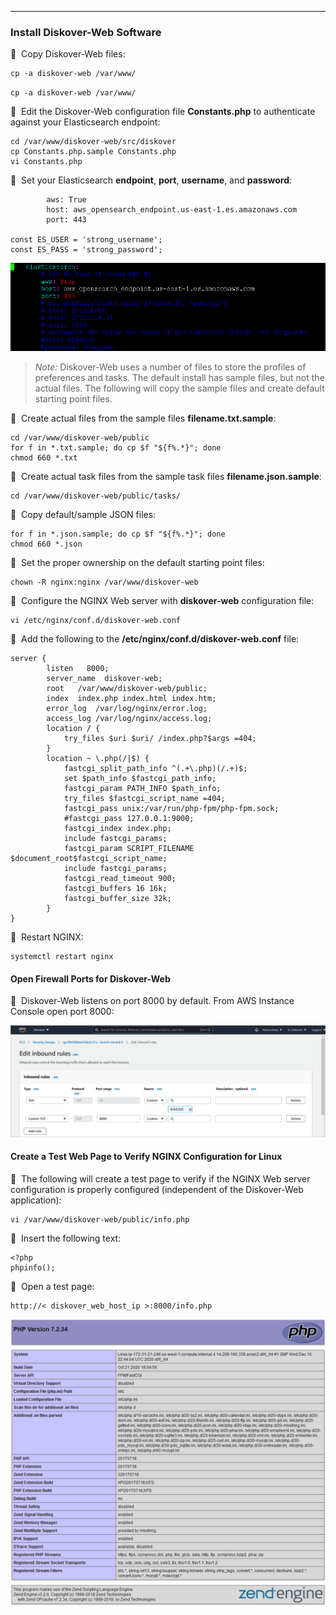 ___
### Install Diskover-Web Software

🔴 &nbsp;Copy Diskover-Web files:
```
cp -a diskover-web /var/www/
```

`cp -a diskover-web /var/www/`


🔴 &nbsp;Edit the Diskover-Web configuration file **Constants.php** to authenticate against your Elasticsearch endpoint:
```
cd /var/www/diskover-web/src/diskover
cp Constants.php.sample Constants.php
vi Constants.php
```

🔴 &nbsp;Set your Elasticsearch **endpoint**, **port**, **username**, and **password**:
```
        aws: True
        host: aws_opensearch_endpoint.us-east-1.es.amazonaws.com
        port: 443

const ES_USER = 'strong_username';
const ES_PASS = 'strong_password';
```
![Image: Set Elasticsearch Endpoint, Port, Username and Password](images/image_aws_customer_deployment_diskover_web_install_set_endpoint_username.png)

>_Note:_ Diskover-Web uses a number of files to store the profiles of preferences and tasks. The default install has sample files, but not the actual files. The following will copy the sample files and create default starting point files.

🔴 &nbsp;Create actual files from the sample files **filename.txt.sample**:
```
cd /var/www/diskover-web/public
for f in *.txt.sample; do cp $f "${f%.*}"; done
chmod 660 *.txt
```

🔴 &nbsp;Create actual task files from the sample task files **filename.json.sample**:
```
cd /var/www/diskover-web/public/tasks/
```

🔴 &nbsp;Copy default/sample JSON files:
```
for f in *.json.sample; do cp $f "${f%.*}"; done
chmod 660 *.json
```

🔴 &nbsp;Set the proper ownership on the default starting point files:
```
chown -R nginx:nginx /var/www/diskover-web
```

🔴 &nbsp;Configure the NGINX Web server with **diskover-web** configuration file:
```
vi /etc/nginx/conf.d/diskover-web.conf
```

🔴 &nbsp;Add the following to the **/etc/nginx/conf.d/diskover-web.conf** file:
```
server {
        listen   8000;
        server_name  diskover-web;
        root   /var/www/diskover-web/public;
        index  index.php index.html index.htm;
        error_log  /var/log/nginx/error.log;
        access_log /var/log/nginx/access.log;
        location / {
            try_files $uri $uri/ /index.php?$args =404;
        }
        location ~ \.php(/|$) {
            fastcgi_split_path_info ^(.+\.php)(/.+)$;
            set $path_info $fastcgi_path_info;
            fastcgi_param PATH_INFO $path_info;
            try_files $fastcgi_script_name =404; 
            fastcgi_pass unix:/var/run/php-fpm/php-fpm.sock;
            #fastcgi_pass 127.0.0.1:9000;
            fastcgi_index index.php;
            include fastcgi_params;
            fastcgi_param SCRIPT_FILENAME $document_root$fastcgi_script_name;
            include fastcgi_params;
            fastcgi_read_timeout 900;
            fastcgi_buffers 16 16k;
            fastcgi_buffer_size 32k;
        }
}
```

🔴 &nbsp;Restart NGINX:
```
systemctl restart nginx
```

#### Open Firewall Ports for Diskover-Web

🔴 &nbsp;Diskover-Web listens on port 8000 by default. From AWS Instance Console open port 8000:

![Image: Test EC2 Web Server Configuration](images/image_aws_customer_deployment_diskover_web_open_8000_port.png)

#### Create a Test Web Page to Verify NGINX Configuration for Linux

🔴 &nbsp;The following will create a test page to verify if the NGINX Web server configuration is properly configured (independent of the Diskover-Web application):
```
vi /var/www/diskover-web/public/info.php
```

🔴 &nbsp;Insert the following text:
```
<?php
phpinfo();
```

🔴 &nbsp;Open a test page:
```
http://< diskover_web_host_ip >:8000/info.php
```

![Image: PHP Specs](images/image_diskover_web_install_for_linux_test_php.png)
